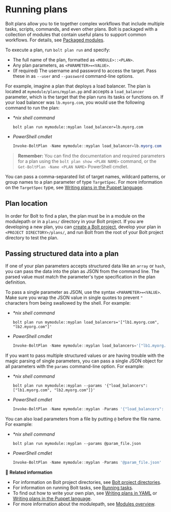 # Running plans

Bolt plans allow you to tie together complex workflows that include multiple
tasks, scripts, commands, and even other plans. Bolt is packaged with a
collection of modules that contain useful plans to support common workflows. For
details, see [Packaged modules](bolt_installing_modules.md#packaged-modules).

To execute a plan, run `bolt plan run` and specify:
-   The full name of the plan, formatted as `<MODULE>::<PLAN>`.
-   Any plan parameters, as `<PARAMETER>=<VALUE>`.
-   (If required) The username and password to access the target. Pass these in
    as `--user` and `--password` command-line options. 

For example, imagine a plan that deploys a load balancer. The plan is located at
`mymodule/plans/myplan.pp` and accepts a `load_balancer` parameter, which is the
target that the plan runs its tasks or functions on. If your load balancer was
`lb.myorg.com`, you would use the following command to run the plan:

- _\*nix shell command_

  ```shell
  bolt plan run mymodule::myplan load_balancer=lb.myorg.com
  ```

- _PowerShell cmdlet_

  ```powershell
  Invoke-BoltPlan -Name mymodule::myplan load_balancer=lb.myorg.com
  ```

> **Remember:** You can find the documentation and required parameters for a
> plan using the `bolt plan show <PLAN NAME>` command, or the `Get-BoltPlan
> -Name <PLAN NAME>` PowerShell cmdlet.

You can pass a comma-separated list of target names, wildcard patterns, or group
names to a plan parameter of type `TargetSpec`. For more information on the
`TargetSpec` type, see [Writing plans in the Puppet
language](./writing_plans.md#targetspec).

## Plan location

In order for Bolt to find a plan, the plan must be in a module on the modulepath
or in a `plans/` directory in your Bolt project. If you are developing a new
plan, you can [create a Bolt project](projects.md#create-a-bolt-project),
develop your plan in `<PROJECT DIRECTORY>/plans/`, and run Bolt from the root of
your Bolt project directory to test the plan.

## Passing structured data into a plan

If one of your plan parameters accepts structured data like an `array` or
`hash`, you can pass the data into the plan as JSON from the command line. The
parsed value must match the parameter's type specification in the plan
definition.

To pass a single parameter as JSON, use the syntax `<PARAMETER>=<VALUE>`. Make
sure you wrap the JSON value in single quotes to prevent `"` characters from
being swallowed by the shell. For example:

- _\*nix shell command_

  ```shell
  bolt plan run mymodule::myplan load_balancers='["lb1.myorg.com", "lb2.myorg.com"]'
  ```

- _PowerShell cmdlet_

  ```powershell
  Invoke-BoltPlan -Name mymodule::myplan load_balancers='["lb1.myorg.com", "lb2.myorg.com"]'
  ```

If you want to pass multiple structured values or are having trouble with the
magic parsing of single parameters, you can pass a single JSON object for all
parameters with the `params` command-line option. For example:

- _\*nix shell command_

  ```shell
  bolt plan run mymodule::myplan --params '{"load_balancers": ["lb1.myorg.com", "lb2.myorg.com"]}'
  ```

- _PowerShell cmdlet_

  ```powershell
  Invoke-BoltPlan -Name mymodule::myplan -Params '{"load_balancers": ["lb1.myorg.com", "lb2.myorg.com"]}'
  ```

You can also load parameters from a file by putting `@` before the file name.
For example:

- _\*nix shell command_

  ```shell
  bolt plan run mymodule::myplan --params @param_file.json
  ```

- _PowerShell cmdlet_

  ```powershell
  Invoke-BoltPlan -Name mymodule::myplan -Params '@param_file.json'
  ```

📖 **Related information**

- For information on Bolt project directories, see [Bolt project
  directories](projects.md).
- For information on running Bolt tasks, see [Running
  tasks](./bolt_running_tasks.md).
- To find out how to write your own plan, see [Writing plans in
  YAML](./writing_yaml_plans.md) or [Writing plans in the Puppet
  language](./writing_plans.md).
- For more information about the modulepath, see [Modules
  overview](modules.md#modulepath).   
